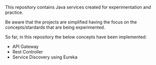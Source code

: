 This repository contains Java services created for experimentation and practice.

Be aware that the projects are simplified having the focus on the concepts/stardards that are being experimented.

So far, in this repository the below concepts have been implemented:

- API Gateway
- Rest Controller
- Service Discovery using Eureka
